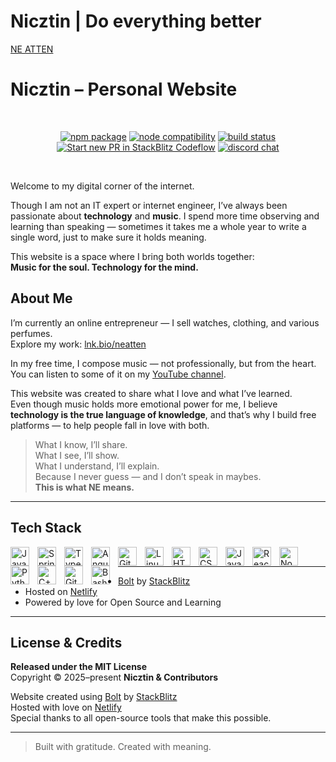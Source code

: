 # Nicztin | Do everything better
[NE ATTEN](https://www.patreon.com/neatten)
# Nicztin – Personal Website

<br/>
<p align="center">
  <a href="https://npmjs.com/package/vite"><img src="https://img.shields.io/npm/v/vite.svg" alt="npm package"></a>
  <a href="https://nodejs.org/en/about/previous-releases"><img src="https://img.shields.io/node/v/vite.svg" alt="node compatibility"></a>
  <a href="https://github.com/vitejs/vite/actions/workflows/ci.yml"><img src="https://github.com/vitejs/vite/actions/workflows/ci.yml/badge.svg?branch=main" alt="build status"></a>
  <a href="https://pr.new/vitejs/vite"><img src="https://developer.stackblitz.com/img/start_pr_dark_small.svg" alt="Start new PR in StackBlitz Codeflow"></a>
  <a href="https://chat.vite.dev"><img src="https://img.shields.io/badge/chat-discord-blue?style=flat&logo=discord" alt="discord chat"></a>
</p>
<br/>


Welcome to my digital corner of the internet.

Though I am not an IT expert or internet engineer, I’ve always been passionate about **technology** and **music**. I spend more time observing and learning than speaking — sometimes it takes me a whole year to write a single word, just to make sure it holds meaning.

This website is a space where I bring both worlds together:  
**Music for the soul. Technology for the mind.**

## About Me

I’m currently an online entrepreneur — I sell watches, clothing, and various perfumes.  
Explore my work: [lnk.bio/neatten](https://lnk.bio/neatten)

In my free time, I compose music — not professionally, but from the heart. You can listen to some of it on my [YouTube channel](https://youtube.com/@nicztin1738).

This website was created to share what I love and what I’ve learned.  
Even though music holds more emotional power for me, I believe **technology is the true language of knowledge**, and that’s why I build free platforms — to help people fall in love with both.

> What I know, I’ll share.  
> What I see, I’ll show.  
> What I understand, I’ll explain.  
> Because I never guess — and I don’t speak in maybes.  
> **This is what NE means.**

---

## Tech Stack

<img align="left" alt="Java" width="30px" style="padding-right:10px;" src="https://cdn.jsdelivr.net/gh/devicons/devicon/icons/java/java-original.svg"/>
<img align="left" alt="Spring" width="30px" style="padding-right:10px;" src="https://cdn.jsdelivr.net/gh/devicons/devicon/icons/spring/spring-original.svg" />
<img align="left" alt="TypeScript" width="30px" style="padding-right:10px;" src="https://cdn.jsdelivr.net/gh/devicons/devicon/icons/typescript/typescript-plain.svg" />
<img align="left" alt="Angular" width="30px" style="padding-right:10px;" src="https://cdn.jsdelivr.net/gh/devicons/devicon/icons/angularjs/angularjs-plain.svg" />
<img align="left" alt="Git" width="30px" style="padding-right:10px;" src="https://cdn.jsdelivr.net/gh/devicons/devicon/icons/git/git-original.svg" />
<img align="left" alt="Linux" width="30px" style="padding-right:10px;" src="https://cdn.jsdelivr.net/gh/devicons/devicon/icons/linux/linux-original.svg" />
<img align="left" alt="HTML" width="30px" style="padding-right:10px;" src="https://cdn.jsdelivr.net/gh/devicons/devicon/icons/html5/html5-plain.svg" />
<img align="left" alt="CSS" width="30px" style="padding-right:10px;" src="https://cdn.jsdelivr.net/gh/devicons/devicon/icons/css3/css3-plain.svg" />
<img align="left" alt="JavaScript" width="30px" style="padding-right:10px;" src="https://cdn.jsdelivr.net/gh/devicons/devicon/icons/javascript/javascript-plain.svg" />
<img align="left" alt="React" width="30px" style="padding-right:10px;" src="https://cdn.jsdelivr.net/gh/devicons/devicon/icons/react/react-original.svg" />
<img align="left" alt="NodeJS" width="30px" style="padding-right:10px;" src="https://cdn.jsdelivr.net/gh/devicons/devicon/icons/nodejs/nodejs-original.svg" />
<img align="left" alt="Python" width="30px" style="padding-right:10px;" src="https://cdn.jsdelivr.net/gh/devicons/devicon/icons/python/python-plain.svg" />
<img align="left" alt="C++" width="30px" style="padding-right:10px;" src="https://cdn.jsdelivr.net/gh/devicons/devicon/icons/cplusplus/cplusplus-line.svg" />
<img align="left" alt="GitHub" width="30px" style="padding-right:10px;" src="https://cdn.jsdelivr.net/gh/devicons/devicon/icons/github/github-original.svg" />
<img align="left" alt="Bash" width="30px" style="padding-right:10px;" src="https://cdn.jsdelivr.net/gh/devicons/devicon/icons/bash/bash-original.svg" />
<br /> 

---

- [Bolt](https://bolt.new) by [StackBlitz](https://stackblitz.com)  
- Hosted on [Netlify](https://netlify.com)  
- Powered by love for Open Source and Learning

---

## License & Credits

**Released under the MIT License**  
Copyright © 2025–present **Nicztin & Contributors**

Website created using [Bolt](https://bolt.new) by [StackBlitz](https://stackblitz.com)  
Hosted with love on [Netlify](https://netlify.com)  
Special thanks to all open-source tools that make this possible.

---

> Built with gratitude. Created with meaning.
